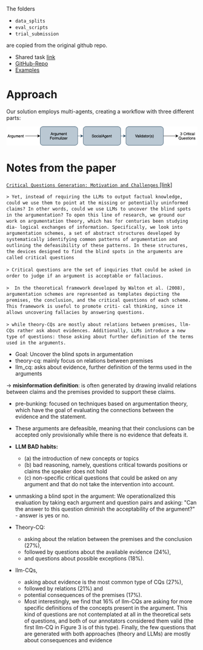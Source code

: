 The folders 
- `data_splits`
- `eval_scripts`
- `trial_submission`

are copied from the original github repo.

- Shared task [link](https://hitz-zentroa.github.io/shared-task-critical-questions-generation/)
- [GitHub-Repo](https://github.com/hitz-zentroa/shared-task-critical-questions-generation)
- [Examples](https://github.com/hitz-zentroa/shared-task-critical-questions-generation/blob/main/shared_task/utils/guidelines.pdf)


# Approach

Our solution employs multi-agents, creating a workflow with three different parts:

![alt text](architecture_overview.png)

# Notes from the paper

[`Critical Questions Generation: Motivation and Challenges` [link]](https://aclanthology.org/2024.conll-1.9.pdf)


    > Yet, instead of requiring the LLMs to output factual knowledge, could we use them to point at the missing or potentially uninformed claims? In other words, could we use LLMs to uncover the blind spots in the argumentation? To open this line of research, we ground our work on argumentation theory, which has for centuries been studying dia- logical exchanges of information. Specifically, we look into argumentation schemes, a set of abstract structures developed by systematically identifying common patterns of argumentation and outlining the defeasibility of these patterns. In these structures, the devices designed to find the blind spots in the arguments are called critical questions

    > Critical questions are the set of inquiries that could be asked in order to judge if an argument is acceptable or fallacious. 

    >  In the theoretical framework developed by Walton et al. (2008), argumentation schemes are represented as templates depicting the premises, the conclusion, and the critical questions of each scheme. This framework is useful to promote criti- cal thinking, since it allows uncovering fallacies by answering questions.

    > while theory-CQs are mostly about relations between premises, llm-CQs rather ask about evidences. Additionally, LLMs introduce a new type of questions: those asking about further definition of the terms used in the arguments.



- Goal: Uncover the blind spots in argumentation
- theory-cq: mainly focus on relations between premises
- llm_cq: asks about evidence, further definition of the terms used in the arguments

-> **misinformation definition**: is often generated by drawing invalid relations between claims and the premises provided to support these claims.
- pre-bunking: focused on techniques based on argumentation theory, which have the goal of evaluating the connections between the evidence and the statement.
- These arguments are defeasible, meaning that their conclusions can be accepted only provisionally while there is no evidence that defeats it.

- **LLM BAD habits:**
  - (a) the introduction of new concepts or topics
  - (b) bad reasoning, namely, questions critical towards positions or claims the speaker does not hold
  - (c) non-specific critical questions that could be asked on any argument and that do not take the intervention into account.

-  unmasking a blind spot in the argument: We operationalized this evaluation by taking each argument and question pairs and asking: "Can the answer to this question diminish the acceptability of the argument?" - answer is yes or no.

- Theory-CQ:
  - asking about the relation between the premises and the conclusion (27%), 
  - followed by questions about the available evidence (24%),
  -  and questions about possible exceptions (18%). 
  
- llm-CQs, 
  - asking about evidence is the most common type of CQs (27%),
  - followed by relations (21%) and 
  - potential consequences of the premises (17%). 
  - Most interestingly, we find that 16% of llm-CQs are asking for more specific definitions of the concepts present in the argument. This kind of questions are not contemplated at all in the theoretical sets of questions, and both of our annotators considered them valid (the first llm-CQ in Figure 3 is of this type). Finally, the few questions that are generated with both approaches (theory and LLMs) are mostly about consequences and evidence
